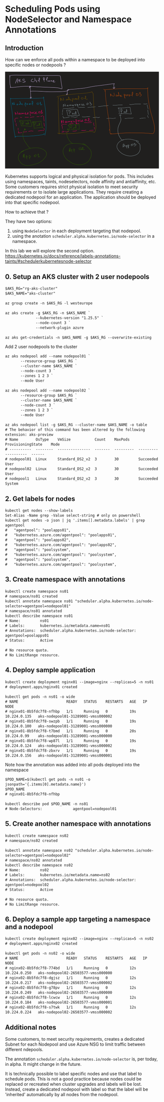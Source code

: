# Scheduling Pods using NodeSelector and Namespace Annotations

## Introduction

How can we enforce all pods within a namespace to be deployed into specific nodes or nodepools ?

<img src="images/arch.png">

Kubernetes supports logical and physical isolation for pods. This includes using namespaces, taints, nodeselectors, node affinity and antiaffinity, etc.
Some customers requires strict physical isolation to meet security requirements or to isolate large applications. 
They require creating a dedicated nodepool for an application. 
The application should be deployed into that specific nodepool.

How to achieve that ?

They have two options:
1. using `NodeSelector` in each deployment targeting that nodepool.
2. using the anotation `scheduler.alpha.kubernetes.io/node-selector` in a namespace.

In this lab we will explore the second option.
https://kubernetes.io/docs/reference/labels-annotations-taints/#schedulerkubernetesnode-selector

## 0. Setup an AKS cluster with 2 user nodepools

```shell
$AKS_RG="rg-aks-cluster"
$AKS_NAME="aks-cluster"

az group create -n $AKS_RG -l westeurope

az aks create -g $AKS_RG -n $AKS_NAME `
              --kubernetes-version "1.25.5" `
              --node-count 3 `
              --network-plugin azure

az aks get-credentials -n $AKS_NAME -g $AKS_RG --overwrite-existing
```

Add 2 user nodepools to the cluster

```shell
az aks nodepool add --name nodepool01 `
       --resource-group $AKS_RG `
       --cluster-name $AKS_NAME `
       --node-count 3 `
       --zones 1 2 3 `
       --mode User

az aks nodepool add --name nodepool02 `
       --resource-group $AKS_RG `
       --cluster-name $AKS_NAME `
       --node-count 3 `
       --zones 1 2 3 `
       --mode User

az aks nodepool list -g $AKS_RG --cluster-name $AKS_NAME -o table
# The behavior of this command has been altered by the following extension: aks-preview
# Name        OsType    VmSize           Count    MaxPods    ProvisioningState    Mode
# ----------  --------  ---------------  -------  ---------  -------------------  ------
# nodepool01  Linux     Standard_DS2_v2  3        30         Succeeded            User
# nodepool02  Linux     Standard_DS2_v2  3        30         Succeeded            User
# nodepool1   Linux     Standard_DS2_v2  3        30         Succeeded            System
```

## 2. Get labels for nodes

```shell
kubectl get nodes --show-labels
Set-Alias -Name grep -Value select-string # only on powershell
kubectl get nodes -o json | jq '.items[].metadata.labels' | grep agentpool
#   "agentpool": "poolapps01",
#   "kubernetes.azure.com/agentpool": "poolapps01",
#   "agentpool": "poolapps02",
#   "kubernetes.azure.com/agentpool": "poolapps02",
#   "agentpool": "poolsystem",
#   "kubernetes.azure.com/agentpool": "poolsystem",
#   "agentpool": "poolsystem",
#   "kubernetes.azure.com/agentpool": "poolsystem",
```

## 3. Create namespace with annotations

```shell
kubectl create namespace ns01
# namespace/ns01 created
kubectl annotate namespace ns01 "scheduler.alpha.kubernetes.io/node-selector=agentpool=nodepool01"
# namespace/ns01 annotated
kubectl describe namespace ns01
# Name:         ns01
# Labels:       kubernetes.io/metadata.name=ns01
# Annotations:  scheduler.alpha.kubernetes.io/node-selector: agentpool=poolapps01
# Status:       Active

# No resource quota.
# No LimitRange resource.
```

## 4. Deploy sample application

```shell
kubectl create deployment nginx01 --image=nginx --replicas=5 -n ns01
# deployment.apps/nginx01 created

kubectl get pods -n ns01 -o wide
# NAME                      READY   STATUS    RESTARTS   AGE   IP             NODE                              
# nginx01-8b5fdc7f8-nfhbp   1/1     Running   0          19s   10.224.0.135   aks-nodepool01-31289001-vmss000002
# nginx01-8b5fdc7f8-swzpb   1/1     Running   0          19s   10.224.0.100   aks-nodepool01-31289001-vmss000000
# nginx01-8b5fdc7f8-t7bmd   1/1     Running   0          20s   10.224.0.99    aks-nodepool01-31289001-vmss000000
# nginx01-8b5fdc7f8-wp87l   1/1     Running   0          19s   10.224.0.124   aks-nodepool01-31289001-vmss000002
# nginx01-8b5fdc7f8-zbxrv   1/1     Running   0          19s   10.224.0.156   aks-nodepool01-31289001-vmss000001
```

Note how the annotation was added into all pods deployed into the namespace

```shell
$POD_NAME=$(kubectl get pods -n ns01 -o jsonpath='{.items[0].metadata.name}')
$POD_NAME
# nginx01-8b5fdc7f8-nfhbp

kubectl describe pod $POD_NAME -n ns01
# Node-Selectors:              agentpool=nodepool01
```

## 5. Create another namespace with annotations

```shell
kubectl create namespace ns02
# namespace/ns02 created

kubectl annotate namespace ns02 "scheduler.alpha.kubernetes.io/node-selector=agentpool=nodepool02"
# namespace/ns02 annotated
kubectl describe namespace ns02
# Name:         ns02
# Labels:       kubernetes.io/metadata.name=ns02
# Annotations:  scheduler.alpha.kubernetes.io/node-selector: agentpool=nodepool02
# Status:       Active

# No resource quota.
# No LimitRange resource.
```

## 6. Deploy a sample app targeting a namespace and a nodepool

```shell
kubectl create deployment nginx02 --image=nginx --replicas=5 -n ns02
# deployment.apps/nginx02 created

kubectl get pods -n ns02 -o wide
# NAME                      READY   STATUS    RESTARTS   AGE   IP             NODE                              
# nginx02-8b5fdc7f8-774bd   1/1     Running   0          12s   10.224.0.250   aks-nodepool02-26503577-vmss000000
# nginx02-8b5fdc7f8-dgjsz   1/1     Running   0          12s   10.224.0.217   aks-nodepool02-26503577-vmss000002
# nginx02-8b5fdc7f8-g78pv   1/1     Running   0          12s   10.224.0.249   aks-nodepool02-26503577-vmss000000
# nginx02-8b5fdc7f8-lcwcw   1/1     Running   0          12s   10.224.0.184   aks-nodepool02-26503577-vmss000001
# nginx02-8b5fdc7f8-s7twk   1/1     Running   0          12s   10.224.0.224   aks-nodepool02-26503577-vmss000002
```

## Additional notes

Some customers, to meet security requirements, creates a dedicated Subnet for each Nodepool and use Azure NSG to limit traffic between different ndepools.

The annotation `scheduler.alpha.kubernetes.io/node-selector` is, per today, in alpha. It might change in the future.

It is technically possible to label specific nodes and use that label to schedule pods. 
This is not a good practice because nodes could be replaced or recreated when cluster upgrades and labels will be lost.
Instead, create a dedicated nodepool with label so that the label will be 'inherited' automatically by all nodes from the nodepool.
